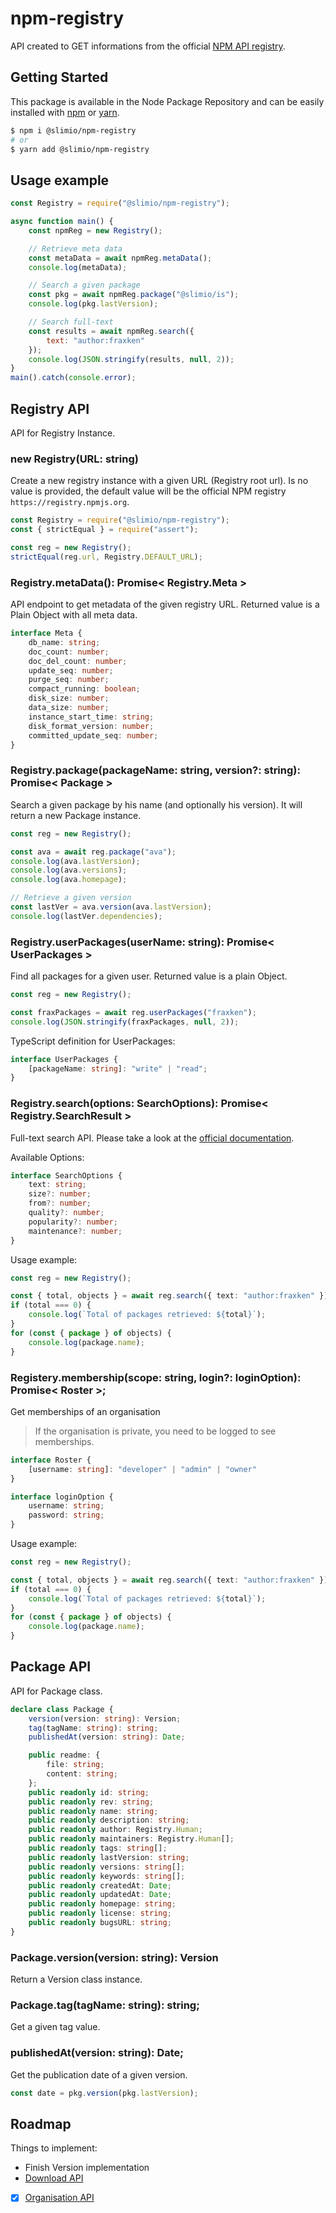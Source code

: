 # npm-registry
API created to GET informations from the official [NPM API registry](https://github.com/npm/registry/blob/master/docs/REGISTRY-API.md).

## Getting Started

This package is available in the Node Package Repository and can be easily installed with [npm](https://docs.npmjs.com/getting-started/what-is-npm) or [yarn](https://yarnpkg.com).

```bash
$ npm i @slimio/npm-registry
# or
$ yarn add @slimio/npm-registry
```

## Usage example

```js
const Registry = require("@slimio/npm-registry");

async function main() {
    const npmReg = new Registry();

    // Retrieve meta data
    const metaData = await npmReg.metaData();
    console.log(metaData);

    // Search a given package
    const pkg = await npmReg.package("@slimio/is");
    console.log(pkg.lastVersion);

    // Search full-text
    const results = await npmReg.search({
        text: "author:fraxken"
    });
    console.log(JSON.stringify(results, null, 2));
}
main().catch(console.error);
```

## Registry API
API for Registry Instance.

### new Registry(URL: string)
Create a new registry instance with a given URL (Registry root url). Is no value is provided, the default value will be the official NPM registry `https://registry.npmjs.org`.

```js
const Registry = require("@slimio/npm-registry");
const { strictEqual } = require("assert");

const reg = new Registry();
strictEqual(reg.url, Registry.DEFAULT_URL);
```


### Registry.metaData(): Promise< Registry.Meta >
API endpoint to get metadata of the given registry URL. Returned value is a Plain Object with all meta data.

```ts
interface Meta {
    db_name: string;
    doc_count: number;
    doc_del_count: number;
    update_seq: number;
    purge_seq: number;
    compact_running: boolean;
    disk_size: number;
    data_size: number;
    instance_start_time: string;
    disk_format_version: number;
    committed_update_seq: number;
}
```

### Registry.package(packageName: string, version?: string): Promise< Package >
Search a given package by his name (and optionally his version). It will return a new Package instance.

```js
const reg = new Registry();

const ava = await reg.package("ava");
console.log(ava.lastVersion);
console.log(ava.versions);
console.log(ava.homepage);

// Retrieve a given version
const lastVer = ava.version(ava.lastVersion);
console.log(lastVer.dependencies);
```

### Registry.userPackages(userName: string): Promise< UserPackages >
Find all packages for a given user. Returned value is a plain Object.

```js
const reg = new Registry();

const fraxPackages = await reg.userPackages("fraxken");
console.log(JSON.stringify(fraxPackages, null, 2));
```

TypeScript definition for UserPackages:
```ts
interface UserPackages {
    [packageName: string]: "write" | "read";
}
```

### Registry.search(options: SearchOptions): Promise< Registry.SearchResult >
Full-text search API. Please take a look at the [official documentation](https://github.com/npm/registry/blob/master/docs/REGISTRY-API.md#get-v1search).

Available Options:
```ts
interface SearchOptions {
    text: string;
    size?: number;
    from?: number;
    quality?: number;
    popularity?: number;
    maintenance?: number;
}
```

Usage example:
```ts
const reg = new Registry();

const { total, objects } = await reg.search({ text: "author:fraxken" });
if (total === 0) {
    console.log(`Total of packages retrieved: ${total}`);
}
for (const { package } of objects) {
    console.log(package.name);
}
```

### Registery.membership(scope: string, login?: loginOption): Promise< Roster >;
Get memberships of an organisation
> If the organisation is private, you need to be logged to see memberships.
```ts
interface Roster {
    [username: string]: "developer" | "admin" | "owner"
}

interface loginOption {
    username: string;
    password: string;
}
```

Usage example:
```ts
const reg = new Registry();

const { total, objects } = await reg.search({ text: "author:fraxken" });
if (total === 0) {
    console.log(`Total of packages retrieved: ${total}`);
}
for (const { package } of objects) {
    console.log(package.name);
}
```

## Package API
API for Package class.

```ts
declare class Package {
    version(version: string): Version;
    tag(tagName: string): string;
    publishedAt(version: string): Date;

    public readme: {
        file: string;
        content: string;
    };
    public readonly id: string;
    public readonly rev: string;
    public readonly name: string;
    public readonly description: string;
    public readonly author: Registry.Human;
    public readonly maintainers: Registry.Human[];
    public readonly tags: string[];
    public readonly lastVersion: string;
    public readonly versions: string[];
    public readonly keywords: string[];
    public readonly createdAt: Date;
    public readonly updatedAt: Date;
    public readonly homepage: string;
    public readonly license: string;
    public readonly bugsURL: string;
}
```

### Package.version(version: string): Version
Return a Version class instance.

### Package.tag(tagName: string): string;
Get a given tag value.

### publishedAt(version: string): Date;
Get the publication date of a given version.

```js
const date = pkg.version(pkg.lastVersion);
```

## Roadmap

Things to implement:
- Finish Version implementation
- [Download API](https://github.com/npm/registry/blob/master/docs/download-counts.md)
- [x] [Organisation API](https://github.com/npm/registry/blob/master/docs/orgs/memberships.md)
